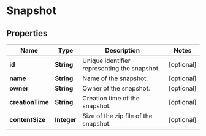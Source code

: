 
# Snapshot

## Properties
Name | Type | Description | Notes
------------ | ------------- | ------------- | -------------
**id** | **String** | Unique identifier representing the snapshot. |  [optional]
**name** | **String** | Name of the snapshot. |  [optional]
**owner** | **String** | Owner of the snapshot. |  [optional]
**creationTime** | **String** | Creation time of the snapshot. |  [optional]
**contentSize** | **Integer** | Size of the zip file of the snapshot. |  [optional]



